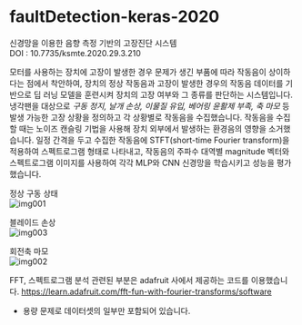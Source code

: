 # faultDetection-keras-2020

신경망을 이용한 음향 측정 기반의 고장진단 시스템<br>
DOI : 10.7735/ksmte.2020.29.3.210<br>


모터를 사용하는 장치에 고장이 발생한 경우 문제가 생긴 부품에 따라 작동음이 상이하다는 점에서 착안하여, 장치의 정상 작동음과 고장이 발생한 경우의 작동음 데이터를 기반으로 딥 러닝 모델을 훈련시켜 장치의 고장 여부와 그 종류를 판단하는 시스템입니다. 냉각팬을 대상으로 *구동 정지, 날개 손상, 이물질 유입, 베어링 윤활제 부족, 축 마모* 등 발생 가능한 고장 상황을 정의하고 각 상황별로 작동음을 수집했습니다. 작동음을 수집할 때는 노이즈 캔슬링 기법을 사용해 장치 외부에서 발생하는 환경음의 영향을 소거했습니다. 일정 간격을 두고 수집한 작동음에 STFT(short-time Fourier transform)을 적용하여 스펙트로그램 형태로 나타내고, 작동음의 주파수 대역별 magnitude 벡터와 스펙트로그램 이미지를 사용하여 각각 MLP와 CNN 신경망을 학습시키고 성능을 평가했습니다.

정상 구동 상태<br>
![img001](https://user-images.githubusercontent.com/42488309/123293741-34ce4c80-d54f-11eb-8ffa-d5b6cc1d857c.png)

블레이드 손상<br>
![img003](https://user-images.githubusercontent.com/42488309/123293781-3c8df100-d54f-11eb-8e60-8f0c07617c73.png)

회전축 마모<br>
![img002](https://user-images.githubusercontent.com/42488309/123293825-44e62c00-d54f-11eb-9c33-5bc8433d0d10.png)



FFT, 스펙트로그램 분석 관련된 부분은 adafruit 사에서 제공하는 코드를 이용했습니다.
https://learn.adafruit.com/fft-fun-with-fourier-transforms/software




* 용량 문제로 데이터셋의 일부만 포함되어 있습니다.
